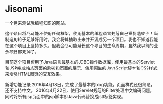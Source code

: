 # Jisonami

一个用来测试我编程知识的网站。

这个项目将尽可能不使用任何框架，使用基本的编程语言规范自己重复造轮子！当制造的轮子足够好用时，我会将其抽取出来并开源成另一个项目。我也不知道我能在这个项目上坚持多久，但我会尽可能延长这个项目的生命周期，虽然我以前的业余项目都死掉了。

目前这个项目使用了Java语言最基本的JDBC操作数据库，使用最基本的Servlet和JSP完成站点页面的跳转和页面的展示，使用原生的JavaScript脚本和CSS样式来增强HTML网页的交互效果。

新增功能记录
2016年4月18日，完成了最基本的blog功能，页面样式还很简陋，还不支持中文。 
2016年4月22日，使用Servlet规范的Filter处理中文编码问题，同时将所有jsp页面中的jsp脚本即Java代码替换成jstl标签实现。